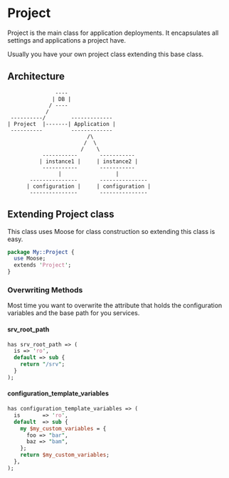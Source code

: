 # Project

Project is the main class for application deployments. It encapsulates all settings and applications a project have.

Usually you have your own project class extending this base class.


## Architecture

```
               ----
              | DB |
             / ----
            / 
 ----------/        -------------
| Project  |-------| Application |
 ----------         -------------
                         /\
                        /  \ 
                       /    \
           -----------       -----------
          | instance1 |     | instance2 |
           -----------       -----------
                |                 |
       ---------------       ---------------
      | configuration |     | configuration |
       ---------------       ---------------
```

## Extending Project class

This class uses Moose for class construction so extending this class is easy.

```perl
package My::Project {
  use Moose;
  extends 'Project';
}
```

### Overwriting Methods

Most time you want to overwrite the attribute that holds the configuration variables and the base path for you services.

#### srv_root_path

```perl
has srv_root_path => (
  is => 'ro',
  default => sub {
    return "/srv";
  }
);
```

#### configuration_template_variables 


```perl
has configuration_template_variables => (
  is       => 'ro',
  default  => sub {
    my $my_custom_variables = {
      foo => "bar",
      baz => "bam",
    };
    return $my_custom_variables;
  },
);
```


